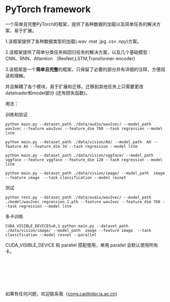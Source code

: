 # PyTorch framework
一个简单且完整PyTorch的框架，提供了各种数据的加载以及简单任务的解决方案，易于扩展。

1.该框架提供了各种数据类型的加载(.wav .mat .jpg .csv .npy)方案。

2.该框架提供了简单分类任务和回归任务的解决方案，以及几个基础模型：CNN、RNN、Attention （ResNet,LSTM,Transformer-encoder)

3.该框架是一个**简单且完整**的框架，只保留了必要的部分并有详细的注释，方便阅读和理解。

并且解耦了各个模块，易于扩展和迁移。迁移到其他任务上只需要更改dataloader和model部分 (还有损失函数)。

用法：

训练和验证

    python main.py --dataset_path ./data/audio/wav2vec/ --model_path  wav2vec --feature wav2vec --feature_dim 768 --task regression --model lstm
    
    python main.py --dataset_path ./data/vision/AU/ --model_path  AU --feature AU --feature_dim 34 --task regression --model lstm
    
    python main.py --dataset_path ./data/vision/vggface/ --model_path  vggface --feature vggface --feature_dim 128 --task regression --model lstm
    
    python main.py --dataset_path ./data/vision/image/ --model_path  image --feature image  --task classification --model resnet
    
测试

    python test.py --dataset_path ./data/audio/wav2vec/ --model_path  ./model/wav2vec_regression_1.pth --feature wav2vec --feature_dim 768 --task regression --model lstm

多卡训练

    CUDA_VISIBLE_DEVICES=0,1 python main.py --dataset_path ./data/vision/image/ --model_path  image --feature image  --task classification --model resnet --parallel

CUDA\_VISIBLE\_DEVICE 和 parallel 搭配使用，单用 parallel 会默认使用所有卡。

<br/><br/><br/><br/><br/>


如果有任何问题，欢迎联系我（cong.cai@nlpr.ia.ac.cn)
